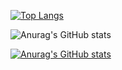 
[![Top Langs](https://github-readme-stats.vercel.app/api/top-langs/?username=mingnana&layout=compact
)](https://github.com/mingnana/github-readme-stats)

![Anurag's GitHub stats](https://github-readme-stats.vercel.app/api?username=mingnana&show_icons=true&theme=merko)


[![Anurag's GitHub stats](https://github-readme-stats.vercel.app/api?username=mingnana)](https://github.com/mingnana/github-readme-stats)
